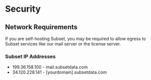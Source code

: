 # Security

## Network Requirements
If you are self-hosting Subset, you may be required to allow egress to Subset services like our mail server or the license server.

### Subset IP Addresses
- 199.36.158.100 - mail.subsetdata.com 
- 34.120.228.141 - [yourdomain].subsetdata.com